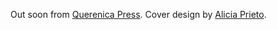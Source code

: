 O﻿ut soon from [Querenica Press](https://www.querenciapress.com/). Cover design by [Alicia Prieto](https://www.aliciaprieto.com/).